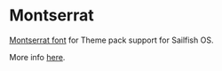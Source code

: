 # Montserrat

[Montserrat font](https://fonts.google.com/specimen/Montserrat) for Theme pack support for Sailfish OS.

More info [here](https://fravaccaro.github.io/themepacksupport-sailfishos/docs/getstarted.html).
